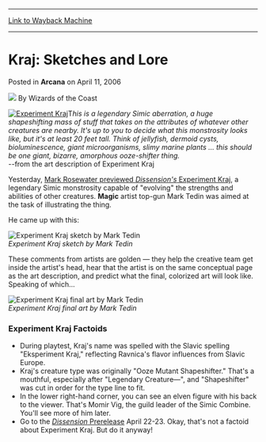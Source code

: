 
---
[Link to Wayback Machine](https://web.archive.org/web/20210429212407/https://magic.wizards.com/en/articles/archive/arcana/kraj-sketches-and-lore-2006-04-11)

[_metadata_:author]:- "Wizards of the Coast"
[_metadata_:description]:- "This is a legendary Simic aberration, a huge shapeshifting mass of stuff that takes on the attributes of whatever other creatures are nearby. It's up to you to decide what this monstrosity looks like, but it's at least 20 feet tall. Think of jellyfish, dermoid cysts, bioluminescence, giant microorganisms, slimy marine plants ... this should be one giant, bizarre, amorphous"
[_metadata_:generator]:- "Drupal 7 (http://drupal.org)"
[_metadata_:node]:- "702946"
[_metadata_:publish_date]:- "2006-04-11"
[_metadata_:source]:- "div-main-content"
[_metadata_:title]:- "Kraj: Sketches and Lore"
[_metadata_:wayback_capture_timestamp]:- "2021-04-29 21:24:07"
[_metadata_:wayback_raw_url]:- "https://web.archive.org/web/20210429212407id_/https://magic.wizards.com/en/articles/archive/arcana/kraj-sketches-and-lore-2006-04-11"
[_metadata_:wayback_url]:- "https://magic.wizards.com/en/articles/archive/arcana/kraj-sketches-and-lore-2006-04-11"
---


Kraj: Sketches and Lore
=======================



 Posted in **Arcana**
 on April 11, 2006 






![](https://media.magic.wizards.com/styles/auth_small/public/images/person/wizards_author.jpg)
By Wizards of the Coast











[![Experiment Kraj](https://media.magic.wizards.com/image_legacy_migration/magic/images/mtgcom/arcana1000/1053_ekraj.jpg)](/en/articles/archive/making-magic/seeds-dissension-2006-04-10)T*his is a legendary Simic aberration, a huge shapeshifting mass of stuff that takes on the attributes of whatever other creatures are nearby. It's up to you to decide what this monstrosity looks like, but it's at least 20 feet tall. Think of jellyfish, dermoid cysts, bioluminescence, giant microorganisms, slimy marine plants ... this should be one giant, bizarre, amorphous ooze-shifter thing.*  
 --from the art description of Experiment Kraj 

Yesterday, [Mark Rosewater previewed *Dissension's* Experiment Kraj](/en/articles/archive/making-magic/seeds-dissension-2006-04-10), a legendary Simic monstrosity capable of "evolving" the strengths and abilities of other creatures. **Magic** artist top-gun Mark Tedin was aimed at the task of illustrating the thing. 

He came up with this:

![Experiment Kraj sketch by Mark Tedin](https://media.magic.wizards.com/image_legacy_migration/magic/images/mtgcom/arcana1000/1053_KrajSketch.jpg)  
*Experiment Kraj sketch by Mark Tedin*

These comments from artists are golden — they help the creative team get inside the artist's head, hear that the artist is on the same conceptual page as the art description, and predict what the final, colorized art will look like. Speaking of which... 

![Experiment Kraj final art by Mark Tedin](https://media.magic.wizards.com/image_legacy_migration/magic/images/mtgcom/arcana1000/1053_KrajFinal.jpg)  
*Experiment Kraj final art by Mark Tedin*

### Experiment Kraj Factoids

* During playtest, Kraj's name was spelled with the Slavic spelling "Eksperiment Kraj," reflecting Ravnica's flavor influences from Slavic Europe.
* Kraj's creature type was originally "Ooze Mutant Shapeshifter." That's a mouthful, especially after "Legendary Creature—", and "Shapeshifter" was cut in order for the type line to fit.
* In the lower right-hand corner, you can see an elven figure with his back to the viewer. That's Momir Vig, the guild leader of the Simic Combine. You'll see more of him later.
* Go to the [*Dissension* Prerelease](/en/articles/archive/dissension-worldwide-prerelease-locations-2006-03-28) April 22-23. Okay, that's not a factoid about Experiment Kraj. But do it anyway!






